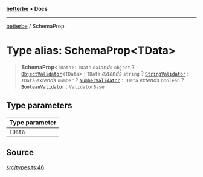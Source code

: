 [**betterbe**](../README.md) • **Docs**

---

[betterbe](../README.md) / SchemaProp

# Type alias: SchemaProp\<TData\>

> **SchemaProp**\<`TData`\>: `TData` _extends_ `object` ? [`ObjectValidator`](../interfaces/ObjectValidator.md)\<`TData`\> : `TData` _extends_ `string` ? [`StringValidator`](../interfaces/StringValidator.md) : `TData` _extends_ `number` ? [`NumberValidator`](../interfaces/NumberValidator.md) : `TData` _extends_ `boolean` ? [`BooleanValidator`](../interfaces/BooleanValidator.md) : `ValidatorBase`

## Type parameters

| Type parameter |
| :------------- |
| `TData`        |

## Source

[src/types.ts:46](https://github.com/ericvera/betterbe/blob/main/src/types.ts#L46)
